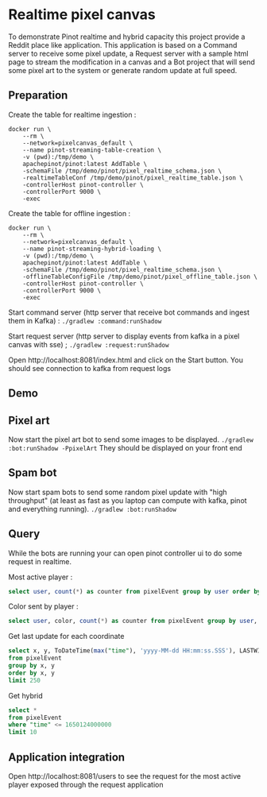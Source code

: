 # Realtime pixel canvas

To demonstrate Pinot realtime and hybrid capacity this project provide a Reddit place like application.
This application is based on a Command server to receive some pixel update, a Request server with a sample html page to stream the modification in a canvas
and a Bot project that will send some pixel art to the system or generate random update at full speed.

## Preparation

Create the table for realtime ingestion :
```
docker run \
    --rm \
    --network=pixelcanvas_default \
    --name pinot-streaming-table-creation \
    -v (pwd):/tmp/demo \
    apachepinot/pinot:latest AddTable \
    -schemaFile /tmp/demo/pinot/pixel_realtime_schema.json \
    -realtimeTableConf /tmp/demo/pinot/pixel_realtime_table.json \
    -controllerHost pinot-controller \
    -controllerPort 9000 \
    -exec
```

Create the table for offline ingestion :
```
docker run \
    --rm \
    --network=pixelcanvas_default \
    --name pinot-streaming-hybrid-loading \
    -v (pwd):/tmp/demo \
    apachepinot/pinot:latest AddTable \
    -schemaFile /tmp/demo/pinot/pixel_realtime_schema.json \
    -offlineTableConfigFile /tmp/demo/pinot/pixel_offline_table.json \
    -controllerHost pinot-controller \
    -controllerPort 9000 \
    -exec
```

Start command server (http server that receive bot commands and ingest them in Kafka) :
`./gradlew :command:runShadow`

Start request server (http server to display events from kafka in a pixel canvas with sse) ;
`./gradlew :request:runShadow`

Open http://localhost:8081/index.html and click on the Start button.
You should see connection to kafka from request logs

## Demo

## Pixel art

Now start the pixel art bot to send some images to be displayed.
`./gradlew :bot:runShadow -PpixelArt`
They should be displayed on your front end

## Spam bot

Now start spam bots to send some random pixel update with "high throughput" (at least as fast as you laptop can compute with kafka, pinot and everything running).
`./gradlew :bot:runShadow`

## Query

While the bots are running your can open pinot controller ui to do some request in realtime.

Most active player :
```sql
select user, count(*) as counter from pixelEvent group by user order by counter
```

Color sent by player :
```sql
select user, color, count(*) as counter from pixelEvent group by user, color order by counter
```

Get last update for each coordinate
```sql
select x, y, ToDateTime(max("time"), 'yyyy-MM-dd HH:mm:ss.SSS'), LASTWITHTIME(user, "time", 'STRING'), LASTWITHTIME(color, "time", 'STRING')
from pixelEvent
group by x, y
order by x, y
limit 250
```

Get hybrid
```sql
select * 
from pixelEvent
where "time" <= 1650124000000 
limit 10
```

## Application integration

Open http://localhost:8081/users to see the request for the most active player exposed through the request application